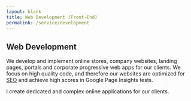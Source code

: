 ```yaml
---
layout: blank
title: Web Development (Front-End)
permalink: /service/development
---
```


## Web Development

We develop and implement online stores, company websites, landing pages, portals and corporate progressive web apps for our clients. We focus on high quality code, and therefore our websites are optimized for [SEO](/service/seo) and achieve high scores in Google Page Insights tests.

I create dedicated and complex online applications for our clients.

